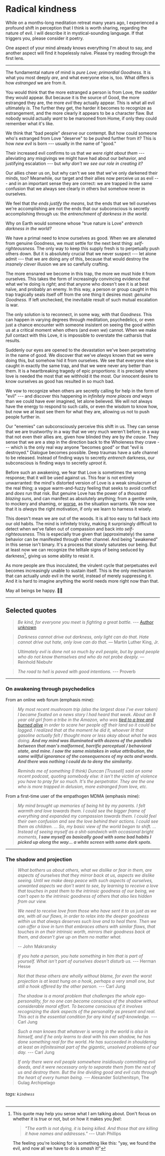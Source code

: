 # Radical kindness

While on a months-long meditation retreat many years ago, I experienced a profound shift in perception that I think is worth sharing, regarding the nature of evil. I will describe it in mystical-sounding language. If that triggers you, please consider it poetry.

One aspect of your mind already knows everything I'm about to say, and another aspect will find it hopelessly naïve. Please try reading through the first lens.

---

The fundamental nature of mind is *pure Love; primordial Goodness.* It is what you most deeply *are*, and what everyone else is, too. What differs is how *estranged* we are from it.

You would think that the more estranged a person is from Love, the *sadder* they would appear. But because it is the source of Good, the more estranged they are, the more *evil* they actually appear. This is what all evil ultimately *is*. The further they get, the harder it becomes to recognize as estrangement, and the more clearly it appears to be a character flaw. But nobody would actually *want* to be marooned from Home, if only they could remember what it's like.

We think that "bad people" *deserve* our contempt. But how could someone who's estranged from Love "deserve" to be pushed further from it? This is how *new evil* is born --- usually in the name of "good."

Their increased evil confirms to us that *we were right about them* --- alleviating any misgivings we might have had about our behavior, and justifying escalation --- but *why don't we see our role in creating it?*

Our allies cheer us on, but why can't we see that we've only darkened their minds, too? Meanwhile, our target and their allies now perceive *us* as evil --- and in an important sense they are correct: we are trapped in the same confusion that we always see clearly in others but somehow never in ourselves.

We feel that *the ends justify the means*, but the ends that we tell ourselves we're accomplishing are not the ends that our subconscious is secretly accomplishing through us: the *entrenchment of darkness in the world.*

Why on Earth would someone whose "true nature is Love" *entrench darkness in the world?*

We have a primal need to know ourselves as good. When we are alienated from genuine Goodness, we must settle for the next best thing: *self-righteousness.* The only way to keep this supply fresh is to perpetually push others down. But it is absolutely crucial that we never suspect --- let alone admit --- that we are doing any of this, because that would destroy the *insanely clever* illusion we are so carefully crafting.

The more ensnared we become in this trap, the more we must hide it from ourselves. This takes the form of increasingly convincing evidence that what we're doing is *right*; and that anyone who doesn't see it is at best naïve, and probably an enemy. In this way, a person or group caught in this trap tragically seals itself off from the one thing it desires most: *genuine Goodness.* If left unchecked, the inevitable result of such mutual escalation is war.

The only solution is to reconnect, in some way, with that *Goodness.* This can happen in varying degrees through meditation, psychedelics, or even just a chance encounter with someone insistent on seeing the good within us at a critical moment when others (and even *we*) cannot. When we make *full* contact with this Love, it is impossible to overstate the catharsis that results.

Suddenly our eyes are opened to the devastation we've been perpetrating in the name of good. We discover that we've *always* known that we were doing this, but somehow hid it from ourselves. We see that everyone else is caught in exactly the same trap, and that we were never any better than them. It is a heartbreaking tragedy of epic proportions: it is precisely where love is needed the most that we withhold it the most. Our innocent desire to know ourselves as good has resulted in so much bad.

We vow to recognize when others are secretly calling for help in the form of "evil" --- and discover this happening in *infinitely more places and ways* than we could have ever imagined, let alone believed. We will not always have the energy to respond to such calls, or even the wisdom to know how, but now we at least see them for what they are, allowing us not to push people further in.

Our "enemies" can subconsciously perceive this shift in us. They can sense that we are trustworthy in a way that we very much weren't before; in a way that not even their allies are, given how blinded they are by *the cause*. They sense that we are a step in the direction back to the Wholeness they crave --- which is the only real way anyone "becomes good" or that "evil is destroyed." Dialogue becomes possible. Deep traumas have a safe channel to be released. Instead of finding ways to secretly *entrench* darkness, our subconscious is finding ways to secretly *uproot* it.

Before such an awakening, we fear that Love is sometimes the wrong response; that it will be used against us. This fear is not entirely unwarranted: the mind's distorted version of Love is a weak simulacrum of the real thing; a vague warm-and-fuzzy feeling that seeks to avoid conflict and *does* run that risk. But genuine Love has the power of a *thousand blazing suns*, and can manifest as absolutely anything; from a gentle smile, to mockery and shaming, or [worse](https://www.snopes.com/fact-check/dalai-gun/), as the situation warrants. We now see that it is *always* the right motivation, if only we learn to harness it wisely.

This doesn't mean we are out of the woods. It is all too easy to fall back into our old habits. The mind is infinitely tricky, making it surprisingly difficult to detect when we've fallen out of compassion and back into *self-righteousness.* This is especially true given that (approximately) the same behavior can be manifested through either channel. And being "awakened" in this sense isn't binary. It's a process that slowly saturates our being. But at least now we can recognize the telltale signs of being seduced by darkness[^utah], giving us some ability to resist it.

As more people are thus inoculated, the virulent cycle that perpetuates evil becomes increasingly unable to sustain itself. This is the only mechanism that can actually *undo* evil in the world, instead of merely suppressing it. And it is hard to imagine anything the world needs more right now than that.

May all beings be happy. 🙏🏽


---

## Selected quotes


> *Be kind, for everyone you meet is fighting a great battle.* --- [Author unknown](https://quoteinvestigator.com/2010/06/29/be-kind/)

> *Darkness cannot drive out darkness, only light can do that. Hate cannot drive out hate, only love can do that.* ― Martin Luther King, Jr.

> *Ultimately evil is done not so much by evil people, but by good people who do not know themselves and who do not probe deeply.* ― Reinhold Niebuhr

> *The road to hell is paved with good intentions.* --- Proverb

---

### On awakening through psychedelics

From an online web forum (emphasis mine):

> *My most recent mushroom trip (also the largest dose I've ever taken) I became fixated on a news story I had heard that week. About an 8 year old girl from a tribe in the Amazon, who was [tied to a tree and burned alive](https://www.survivalinternational.org/news/8033) in order to scare her people off their land so it could be logged. I realized that at the moment he did it, whoever lit that gasoline actually felt / thought more or less okay about what he was doing. **And my mind was illuminated with dozens of the parallels between that man's malformed, horrific perceptual / behavioral state, and mine. I saw the same mistakes in value attribution, the same willful ignorance of the consequences of my acts and words. And there was nothing I could do to deny the similarity.***
> 
> *Reminds me of something (I think) Duncan [Trussell] said on some recent podcast, quoting somebody else: it isn't the victim of violence you have to pray for so much. It's the perpetrator. They are the one who is more trapped in delusion, more estranged from love, etc.*

From a first-time user of the empathogen MDMA (emphasis mine):

> *My mind brought up memories of being hit by my parents. I felt warmth and love towards them. I could see the bigger frame of everything and expanded my compassion towards them. I could feel their own confusion and see the love behind their actions. I could see them as children. … So, my basic view of the world began to shift. … Instead of seeing myself as a shit-sandwich with occasional bright moments, **I saw myself as basically good with some bad habits I picked up along the way... a white screen with some dark spots.***

---

### The shadow and projection

> *What bothers us about others, what we dislike or fear in them, are aspects of ourselves that they mirror back at us, aspects we dislike seeing. Until we make deep peace with such aspects of ourselves, unwanted aspects we don’t want to see, by learning to receive a love that touches in past them to the intrinsic goodness of our being, we can’t open to the intrinsic goodness of others that also lies hidden from our view.*
>
> *We need to receive love from those who have sent it to us just as we are, with all our flaws, in order to relax into the deeper goodness within us that always deserves such love and to heal there. Then we can offer a love in turn that embraces others with similar flaws, that touches in on their intrinsic worth, mirrors their goodness back at them, and doesn’t give up on them no matter what.*
> 
> -- John Makransky

> *If you hate a person, you hate something in him that is part of yourself. What isn't part of ourselves doesn't disturb us.* --- Herman Hesse

> *Not that these others are wholly without blame, for even the worst projection is at least hung on a hook, perhaps a very small one, but still a hook offered by the other person.* --- Carl Jung

> *The shadow is a moral problem that challenges the whole ego-personality, for no one can become conscious of the shadow without considerable moral effort. To become conscious of it involves recognizing the dark aspects of the personality as present and real. This act is the essential condition for any kind of self-knowledge.* --- Carl Jung

> *Such a man knows that whatever is wrong in the world is also in himself, and if he only learns to deal with his own shadow, he has done something real for the world. He has succeeded in shouldering at least an infinitesimal part of the gigantic, unsolved problems of our day.* --- Carl Jung


> *If only there were evil people somewhere insidiously committing evil deeds, and it were necessary only to separate them from the rest of us and destroy them. But the line dividing good and evil cuts through the heart of every human being.* --- Alexander Solzhenitsyn, The Gulag Archipelago


[^utah]: This quote may help you sense what I am talking about. Don't focus on whether it is *true* or not, but on how it makes you *feel*:

    > *"The earth is not dying, it is being killed. And those that are killing it have names and addresses."* --- Utah Phillips
    
    The feeling you're looking for is something like this: "yay, we found the evil, and now all we have to do is *smash* it!"



###### tags: `kindness`
